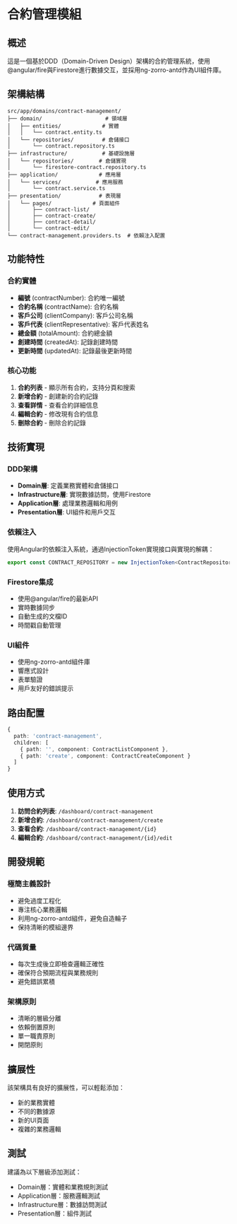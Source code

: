 # 合約管理模組

## 概述

這是一個基於DDD（Domain-Driven Design）架構的合約管理系統，使用@angular/fire與Firestore進行數據交互，並採用ng-zorro-antd作為UI組件庫。

## 架構結構

```
src/app/domains/contract-management/
├── domain/                    # 領域層
│   ├── entities/             # 實體
│   │   └── contract.entity.ts
│   └── repositories/         # 倉儲接口
│       └── contract.repository.ts
├── infrastructure/           # 基礎設施層
│   └── repositories/        # 倉儲實現
│       └── firestore-contract.repository.ts
├── application/             # 應用層
│   └── services/           # 應用服務
│       └── contract.service.ts
├── presentation/            # 表現層
│   └── pages/             # 頁面組件
│       ├── contract-list/
│       ├── contract-create/
│       ├── contract-detail/
│       └── contract-edit/
└── contract-management.providers.ts  # 依賴注入配置
```

## 功能特性

### 合約實體
- **編號** (contractNumber): 合約唯一編號
- **合約名稱** (contractName): 合約名稱
- **客戶公司** (clientCompany): 客戶公司名稱
- **客戶代表** (clientRepresentative): 客戶代表姓名
- **總金額** (totalAmount): 合約總金額
- **創建時間** (createdAt): 記錄創建時間
- **更新時間** (updatedAt): 記錄最後更新時間

### 核心功能
1. **合約列表** - 顯示所有合約，支持分頁和搜索
2. **新增合約** - 創建新的合約記錄
3. **查看詳情** - 查看合約詳細信息
4. **編輯合約** - 修改現有合約信息
5. **刪除合約** - 刪除合約記錄

## 技術實現

### DDD架構
- **Domain層**: 定義業務實體和倉儲接口
- **Infrastructure層**: 實現數據訪問，使用Firestore
- **Application層**: 處理業務邏輯和用例
- **Presentation層**: UI組件和用戶交互

### 依賴注入
使用Angular的依賴注入系統，通過InjectionToken實現接口與實現的解耦：

```typescript
export const CONTRACT_REPOSITORY = new InjectionToken<ContractRepository>('ContractRepository');
```

### Firestore集成
- 使用@angular/fire的最新API
- 實時數據同步
- 自動生成的文檔ID
- 時間戳自動管理

### UI組件
- 使用ng-zorro-antd組件庫
- 響應式設計
- 表單驗證
- 用戶友好的錯誤提示

## 路由配置

```typescript
{
  path: 'contract-management',
  children: [
    { path: '', component: ContractListComponent },
    { path: 'create', component: ContractCreateComponent }
  ]
}
```

## 使用方式

1. **訪問合約列表**: `/dashboard/contract-management`
2. **新增合約**: `/dashboard/contract-management/create`
3. **查看合約**: `/dashboard/contract-management/{id}`
4. **編輯合約**: `/dashboard/contract-management/{id}/edit`

## 開發規範

### 極簡主義設計
- 避免過度工程化
- 專注核心業務邏輯
- 利用ng-zorro-antd組件，避免自造輪子
- 保持清晰的模組邊界

### 代碼質量
- 每次生成後立即檢查邏輯正確性
- 確保符合預期流程與業務規則
- 避免錯誤累積

### 架構原則
- 清晰的層級分離
- 依賴倒置原則
- 單一職責原則
- 開閉原則

## 擴展性

該架構具有良好的擴展性，可以輕鬆添加：
- 新的業務實體
- 不同的數據源
- 新的UI頁面
- 複雜的業務邏輯

## 測試

建議為以下層級添加測試：
- Domain層：實體和業務規則測試
- Application層：服務邏輯測試
- Infrastructure層：數據訪問測試
- Presentation層：組件測試
